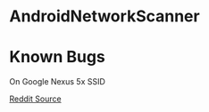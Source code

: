 # AndroidNetworkScanner


# Known Bugs
On Google Nexus 5x SSID

[Reddit Source](https://www.reddit.com/r/androiddev/comments/7927ih/getssid_on_api_27/)